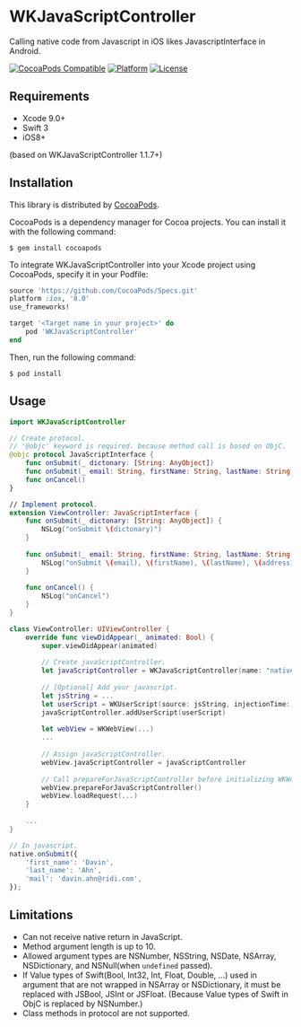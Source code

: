 # WKJavaScriptController
Calling native code from Javascript in iOS likes JavascriptInterface in Android.

[![CocoaPods Compatible](https://img.shields.io/cocoapods/v/WKJavaScriptController.svg?style=flat)](https://cocoadocs.org/docsets/WKJavaScriptController)
[![Platform](https://img.shields.io/cocoapods/p/WKJavaScriptController.svg?style=flat)](https://cocoadocs.org/docsets/WKJavaScriptController)
[![License](https://img.shields.io/cocoapods/l/WKJavaScriptController.svg?style=flat)](https://cocoadocs.org/docsets/WKJavaScriptController)

## Requirements
- Xcode 9.0+
- Swift 3
- iOS8+

(based on WKJavaScriptController 1.1.7+)

## Installation
This library is distributed by [CocoaPods](https://cocoapods.org).

 CocoaPods is a dependency manager for Cocoa projects. You can install it with the following command:

```
$ gem install cocoapods
```

To integrate WKJavaScriptController into your Xcode project using CocoaPods, specify it in your Podfile:

```ruby
source 'https://github.com/CocoaPods/Specs.git'
platform :ios, '8.0'
use_frameworks!

target '<Target name in your project>' do
    pod 'WKJavaScriptController'
end
```

Then, run the following command:

```
$ pod install
```

## Usage
```swift
import WKJavaScriptController

// Create protocol.
// '@objc' keyword is required. because method call is based on ObjC.
@objc protocol JavaScriptInterface {
    func onSubmit(_ dictonary: [String: AnyObject])
    func onSubmit(_ email: String, firstName: String, lastName: String, address1: String, address2: String, zipCode: JSInt, phoneNumber: String)
    func onCancel()
}

// Implement protocol. 
extension ViewController: JavaScriptInterface {
    func onSubmit(_ dictonary: [String: AnyObject]) {
        NSLog("onSubmit \(dictonary)")
    }
    
    func onSubmit(_ email: String, firstName: String, lastName: String, address1: String, address2: String, zipCode: JSInt, phoneNumber: String) {
        NSLog("onSubmit \(email), \(firstName), \(lastName), \(address1), \(address2), \(zipCode.value), \(phoneNumber)")
    }
    
    func onCancel() {
        NSLog("onCancel")
    }
}

class ViewController: UIViewController {
    override func viewDidAppear(_ animated: Bool) {
        super.viewDidAppear(animated)
		
		// Create javaScriptController.
		let javaScriptController = WKJavaScriptController(name: "native", target: self, bridgeProtocol: JavaScriptInterface.self)
		
		// [Optional] Add your javascript.
		let jsString = ...
		let userScript = WKUserScript(source: jsString, injectionTime: .AtDocumentEnd, forMainFrameOnly: true)
		javaScriptController.addUserScript(userScript)
		
		let webView = WKWebView(...)
		...
		
		// Assign javaScriptController.
		webView.javaScriptController = javaScriptController
		
		// Call prepareForJavaScriptController before initializing WKWebView or loading page.
		webView.prepareForJavaScriptController()
		webView.loadRequest(...)
	}
	
	...
}
```
```js
// In javascript.
native.onSubmit({
	'first_name': 'Davin',
	'last_name': 'Ahn',
	'mail': 'davin.ahn@ridi.com',
});
```

## Limitations
- Can not receive native return in JavaScript.
- Method argument length is up to 10.
- Allowed argument types are NSNumber, NSString, NSDate, NSArray, NSDictionary, and NSNull(when `undefined` passed).
- If Value types of Swift(Bool, Int32, Int, Float, Double, ...) used in argument that are not wrapped in NSArray or NSDictionary, it must be replaced with JSBool, JSInt or JSFloat.
  (Because Value types of Swift in ObjC is replaced by NSNumber.)
- Class methods in protocol are not supported.
